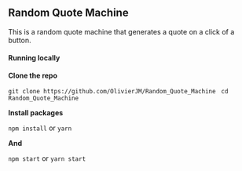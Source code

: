 ## Random Quote Machine

This is a random quote machine that generates a quote on a click of a button.


#### Running locally

**Clone the repo**

`git clone https://github.com/OlivierJM/Random_Quote_Machine `
`cd Random_Quote_Machine`

**Install packages**

`npm install` or `yarn`

**And**

`npm start` or `yarn start`

